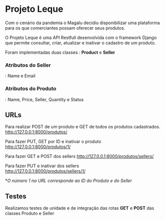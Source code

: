 <h1> Projeto Leque </h1>

Com o cenário da pandemia o Magalu decidiu disponibilizar uma plataforma para os que comerciantes possam oferecer seus produtos.

O Projeto Leque é uma API Restfull desenvolvida com o framework Django que permite consultar, criar, atualizar e inativar o cadastro de um produto.

Foram implementadas duas classes : <strong>Product</strong> e <strong>Seller</strong>

<h3>Atributos do Seller</h3>:
Name e Email

<h3>Atributos do Produto</h3>:
Name, Price, Seller, Quantity e Status

<h2>URLs</h2>

Para realizar POST de um produto e GET de todos os produtos cadastrados.
http://127.0.0.1:8000/produtos/

Para fazer PUT, GET por ID e inativar o produto 
http://127.0.0.1:8000/produtos/1/

Para fazer GET e POST dos sellers http://127.0.0.1:8000/produtos/sellers/

Para fazer PUT e inativar dos sellers
http://127.0.0.1:8000/produtos/sellers/1/

*<em>O número 1 na URL corresponde ao ID do Produto e do Seller</em>

<h2>Testes</h2>

Realizamos testes de unidade e de integração das rotas <strong>GET</strong> e <strong>POST</strong> das classes Produto e Seller








